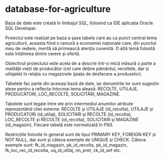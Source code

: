 # database-for-agriculture
Baza de date este creată în limbajul SQL, folosind ca IDE aplicația Oracle SQL Developer.

Proiectul este realizat pe baza a șase tabele care au ca punct central tema agriculturii, aceasta fiind o ramură a economiei naționale care, din punctul meu de vedere, merită să primească atenția cuvenită. O altă temă folosită este întâlnirea dintre cerere și ofertă.

Obiectivul proiectului este acela de a descrie într-o mică măsură o parte a realității vieții de producător (cel care deține pământul, recoltele, dar și utilajele) în relația cu magazinele (piața de desfacere a produselor).

Tabelele fac parte din aceeași bază de date, iar denumirile lor sunt sugestiv alese pentru a reflecta întocmai tema aleasă: RECOLTE, UTILAJE, PRODUCĂTORI, LOC_RECOLTE, SOLICITĂRI, MAGAZINE.

Tabelele sunt legate între ele prin intermediul anumitor atribute reprezentând chei externe: RECOLTE și UTILAJE (id_recolta), UTILAJE și PRODUCATORI (id_utilaj), SOLICITARI și RECOLTE (id_recolta), LOC_RECOLTE și RECOLTE (id_recolta), SOLICITARI și MAGAZINE (id_magazin). Fiecare tabelă este normalizată în FN3.

Restricțiile folosite în general sunt de tipul PRIMARY KEY, FOREIGN KEY și NOT NULL, dar sunt și câteva exemple de UNIQUE și CHECK. Câteva exemple sunt: fk_id_magazin, pk_id_recolta, pk_id_magazin, fk_loc_rec_id_recolta, uq_id_utilaj, nn_pret, ck_id_sef etc.
